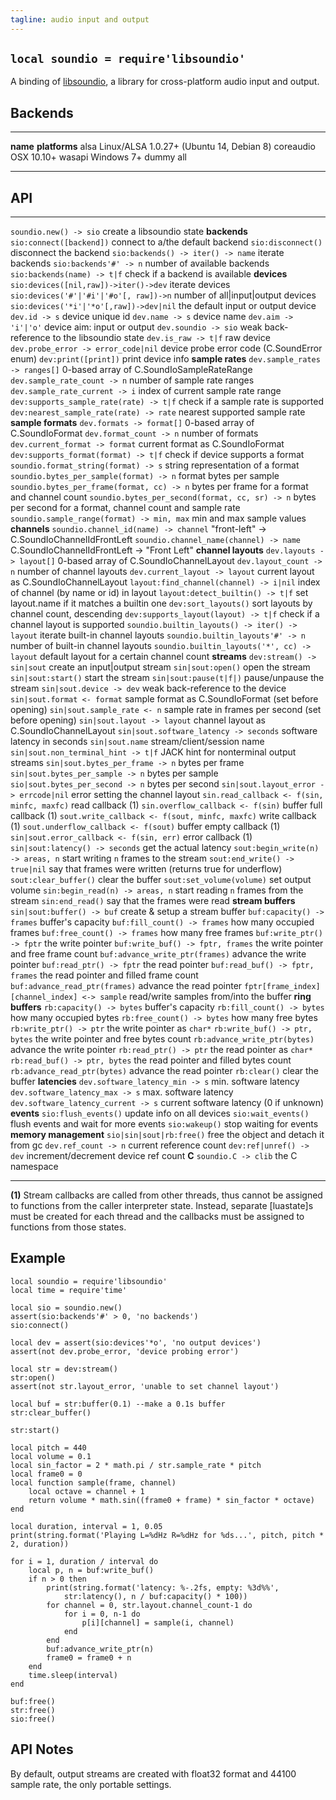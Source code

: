 ```yaml
---
tagline: audio input and output
---
```


## `local soundio = require'libsoundio'`

A binding of [libsoundio](http://libsound.io/), a library for cross-platform
audio input and output.

## Backends

------------ -----------------------------------------------------------------
__name__     __platforms__
alsa         Linux/ALSA 1.0.27+ (Ubuntu 14, Debian 8)
coreaudio    OSX 10.10+
wasapi       Windows 7+
dummy        all
------------ -----------------------------------------------------------------

## API

------------------------------------------------- ----------------------------------------
`soundio.new() -> sio`                            create a libsoundio state
__backends__
`sio:connect([backend])`                          connect to a/the default backend
`sio:disconnect()`                                disconnect the backend
`sio:backends() -> iter() -> name`                iterate backends
`sio:backends'#' -> n`                            number of available backends
`sio:backends(name) -> t|f`                       check if a backend is available
__devices__
`sio:devices([nil,raw])->iter()->dev`             iterate devices
`sio:devices('#'|'#i'|'#o'[, raw])->n`            number of all|input|output devices
`sio:devices('*i'|'*o'[,raw])->dev|nil`           the default input or output device
`dev.id -> s`                                     device unique id
`dev.name -> s`                                   device name
`dev.aim -> 'i'|'o'`                              device aim: input or output
`dev.soundio -> sio`                              weak back-reference to the libsoundio state
`dev.is_raw -> t|f`                               raw device
`dev.probe_error -> error_code|nil`               device probe error code (C.SoundError enum)
`dev:print([print])`                              print device info
__sample rates__
`dev.sample_rates -> ranges[]`                    0-based array of C.SoundIoSampleRateRange
`dev.sample_rate_count -> n`                      number of sample rate ranges
`dev.sample_rate_current -> i`                    index of current sample rate range
`dev:supports_sample_rate(rate) -> t|f`           check if a sample rate is supported
`dev:nearest_sample_rate(rate) -> rate`           nearest supported sample rate
__sample formats__
`dev.formats -> format[]`                         0-based array of C.SoundIoFormat
`dev.format_count -> n`                           number of formats
`dev.current_format -> format`                    current format as C.SoundIoFormat
`dev:supports_format(format) -> t|f`              check if device supports a format
`soundio.format_string(format) -> s`              string representation of a format
`soundio.bytes_per_sample(format) -> n`           format bytes per sample
`soundio.bytes_per_frame(format, cc) -> n`        bytes per frame for a format and channel count
`soundio.bytes_per_second(format, cc, sr) -> n`   bytes per second for a format, channel count and sample rate
`soundio.sample_range(format) -> min, max`        min and max sample values
__channels__
`soundio.channel_id(name) -> channel`             "front-left" -> C.SoundIoChannelIdFrontLeft
`soundio.channel_name(channel) -> name`           C.SoundIoChannelIdFrontLeft -> "Front Left"
__channel layouts__
`dev.layouts -> layout[]`                         0-based array of C.SoundIoChannelLayout
`dev.layout_count -> n`                           number of channel layouts
`dev.current_layout -> layout`                    current layout as C.SoundIoChannelLayout
`layout:find_channel(channel) -> i|nil`           index of channel (by name or id) in layout
`layout:detect_builtin() -> t|f`                  set layout.name if it matches a builtin one
`dev:sort_layouts()`                              sort layouts by channel count, descending
`dev:supports_layout(layout) -> t|f`              check if a channel layout is supported
`soundio.builtin_layouts() -> iter() -> layout`   iterate built-in channel layouts
`soundio.builtin_layouts'#' -> n`                 number of built-in channel layouts
`soundio.builtin_layouts('*', cc) -> layout`      default layout for a certain channel count
__streams__
`dev:stream() -> sin|sout`                        create an input|output stream
`sin|sout:open()`                                 open the stream
`sin|sout:start()`                                start the stream
`sin|sout:pause(t|f|)`                            pause/unpause the stream
`sin|sout.device -> dev`                          weak back-reference to the device
`sin|sout.format <- format`                       sample format as C.SoundIoFormat (set before opening)
`sin|sout.sample_rate <- n`                       sample rate in frames per second (set before opening)
`sin|sout.layout -> layout`                       channel layout as C.SoundIoChannelLayout
`sin|sout.software_latency -> seconds`            software latency in seconds
`sin|sout.name`                                   stream/client/session name
`sin|sout.non_terminal_hint -> t|f`               JACK hint for nonterminal output streams
`sin|sout.bytes_per_frame -> n`                   bytes per frame
`sin|sout.bytes_per_sample -> n`                  bytes per sample
`sio|sout.bytes_per_second -> n`                  bytes per second
`sin|sout.layout_error -> errcode|nil`            error setting the channel layout
`sin.read_callback <- f(sin, minfc, maxfc)`       read callback (1)
`sin.overflow_callback <- f(sin)`                 buffer full callback (1)
`sout.write_callback <- f(sout, minfc, maxfc)`    write callback (1)
`sout.underflow_callback <- f(sout)`              buffer empty callback (1)
`sin|sout.error_callback <- f(sin, err)`          error callback (1)
`sin|sout:latency() -> seconds`                   get the actual latency
`sout:begin_write(n) -> areas, n`                 start writing `n` frames to the stream
`sout:end_write() -> true|nil`                    say that frames were written (returns true for underflow)
`sout:clear_buffer()`                             clear the buffer
`sout:set_volume(volume)`                         set output volume
`sin:begin_read(n) -> areas, n`                   start reading `n` frames from the stream
`sin:end_read()`                                  say that the frames were read
__stream buffers__
`sin|sout:buffer() -> buf`                        create & setup a stream buffer
`buf:capacity() -> frames`                        buffer's capacity
`buf:fill_count() -> frames`                      how many occupied frames
`buf:free_count() -> frames`                      how many free frames
`buf:write_ptr() -> fptr`                         the write pointer
`buf:write_buf() -> fptr, frames`                 the write pointer and free frame count
`buf:advance_write_ptr(frames)`                   advance the write pointer
`buf:read_ptr() -> fptr`                          the read pointer
`buf:read_buf() -> fptr, frames`                  the read pointer and filled frame count
`buf:advance_read_ptr(frames)`                    advance the read pointer
`fptr[frame_index][channel_index] <-> sample`     read/write samples from/into the buffer
__ring buffers__
`rb:capacity() -> bytes`                          buffer's capacity
`rb:fill_count() -> bytes`                        how many occupied bytes
`rb:free_count() -> bytes`                        how many free bytes
`rb:write_ptr() -> ptr`                           the write pointer as `char*`
`rb:write_buf() -> ptr, bytes`                    the write pointer and free bytes count
`rb:advance_write_ptr(bytes)`                     advance the write pointer
`rb:read_ptr() -> ptr`                            the read pointer as `char*`
`rb:read_buf() -> ptr, bytes`                     the read pointer and filled bytes count
`rb:advance_read_ptr(bytes)`                      advance the read pointer
`rb:clear()`                                      clear the buffer
__latencies__
`dev.software_latency_min -> s`                   min. software latency
`dev.software_latency_max -> s`                   max. software latency
`dev.software_latency_current -> s`               current software latency (0 if unknown)
__events__
`sio:flush_events()`                              update info on all devices
`sio:wait_events()`                               flush events and wait for more events
`sio:wakeup()`                                    stop waiting for events
__memory management__
`sio|sin|sout|rb:free()`                          free the object and detach it from gc
`dev.ref_count -> n`                              current reference count
`dev:ref|unref() -> dev`                          increment/decrement device ref count
__C__
`soundio.C -> clib`                               the C namespace
------------------------------------------------- ----------------------------------------

__(1)__ Stream callbacks are called from other threads, thus cannot be
assigned to functions from the caller interpreter state. Instead, separate
[luastate]s must be created for each thread and the callbacks must be
assigned to functions from those states.

## Example

~~~{.lua}
local soundio = require'libsoundio'
local time = require'time'

local sio = soundio.new()
assert(sio:backends'#' > 0, 'no backends')
sio:connect()

local dev = assert(sio:devices'*o', 'no output devices')
assert(not dev.probe_error, 'device probing error')

local str = dev:stream()
str:open()
assert(not str.layout_error, 'unable to set channel layout')

local buf = str:buffer(0.1) --make a 0.1s buffer
str:clear_buffer()

str:start()

local pitch = 440
local volume = 0.1
local sin_factor = 2 * math.pi / str.sample_rate * pitch
local frame0 = 0
local function sample(frame, channel)
	local octave = channel + 1
	return volume * math.sin((frame0 + frame) * sin_factor * octave)
end

local duration, interval = 1, 0.05
print(string.format('Playing L=%dHz R=%dHz for %ds...', pitch, pitch * 2, duration))

for i = 1, duration / interval do
	local p, n = buf:write_buf()
	if n > 0 then
		print(string.format('latency: %-.2fs, empty: %3d%%',
			str:latency(), n / buf:capacity() * 100))
		for channel = 0, str.layout.channel_count-1 do
			for i = 0, n-1 do
				p[i][channel] = sample(i, channel)
			end
		end
		buf:advance_write_ptr(n)
		frame0 = frame0 + n
	end
	time.sleep(interval)
end

buf:free()
str:free()
sio:free()
~~~

## API Notes

By default, output streams are created with float32 format and 44100
sample rate, the only portable settings.
